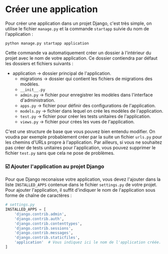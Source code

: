 # Créer une application

Pour créer une application dans un projet Django, c'est très simple, on utilise le fichier `manage.py` et la commande `startapp` suivie du nom de l'application :

```
python manage.py startapp application
```

Cette commande va automatiquement créer un dossier à l'intérieur du projet avec le nom de votre application.
Ce dossier contiendra par défaut les dossiers et fichiers suivants :

- application -> dossier principal de l'application.
  - migrations  -> dossier qui contient les fichiers de migrations des modèles.
  - `__init__.py`
  - `admin.py` -> fichier pour enregistrer les modèles dans l'interface d'administration.
  - `apps.py` -> fichier pour définir des configurations de l'application.
  - `models.py` -> fichier dans lequel on crée les modèles de l'application.
  - `test.py` -> fichier pour créer les tests unitaires de l'application.
  - `views.py` -> fichier pour crées les vues de l'application.
  
C'est une structure de base que vous pouvez bien entendu modifier. On voudra par exemple probablement créer par la suite un fichier `urls.py` pour les chemins d'URLs propre à l'application. Par ailleurs, si vous ne souhaitez pas créer de tests unitaires pour l'application, vous pouvez supprimer le fichier `test.py` sans que cela ne pose de problèmes.

### ☑️ Ajouter l'application au projet Django

Pour que Django reconaisse votre application, vous devez l'ajouter dans la liste `INSTALLED_APPS` contenue dans le fichier `settings.py` de votre projet. Pour ajouter l'application, il suffit d'indiquer le nom de l'application sous forme de chaîne de caractères :

```python
# settings.py
INSTALLED_APPS = [
    'django.contrib.admin',
    'django.contrib.auth',
    'django.contrib.contenttypes',
    'django.contrib.sessions',
    'django.contrib.messages',
    'django.contrib.staticfiles',
    'application'  # Vous indiquez ici le nom de l'application créée.
]
```